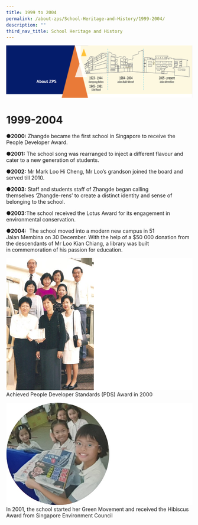 ```yaml
---
title: 1999 to 2004
permalink: /about-zps/School-Heritage-and-History/1999-2004/
description: ""
third_nav_title: School Heritage and History
---
```

![](/images/AboutUs.png)

1999-2004
=========


<b>●2000:</b> Zhangde became the first school in Singapore to receive the People Developer Award.

<b>●2001:</b> The school song was rearranged to inject a different flavour and cater to a new generation of students.

<b>●2002:</b> Mr Mark Loo Hi Cheng, Mr Loo’s grandson joined the board and served till 2010.

<b>●2003:</b> Staff and students staff of Zhangde began calling themselves ‘Zhangde-rens’ to create a distinct identity and sense of belonging to the school.

<b>●2003:</b>The school received the Lotus Award for its engagement in environmental conservation.

<b>●2004:</b>  The school moved into a modern new campus in 51 Jalan Membina on 30 December. With the help of a $50 000 donation from the descendants of Mr Loo Kian Chiang, a library was built in commemoration of his passion for education.


![](/images/1999-1.png)
Achieved People Developer Standards (PDS) Award in 2000

![](/images/1999-2.png)
In 2001, the school started her Green Movement and received the Hibiscus Award from Singapore Environment Council